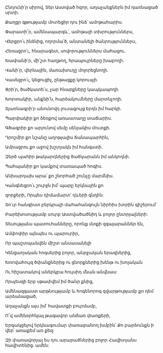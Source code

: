 Ընդունի՛ր սիրով, Տեր Աստված հզոր, աղաչանքներն իմ դառնացած սրտի.


Քաղցր գթությամբ մոտեցիր դու ինձ՝ ամոթահարիս.


Փարատի՜ր, ամենապարգև՛, ամոթալի տխրություններս,


Վերցրո՛ւ ինձնից, ողորմա՛ծ, անտանելի ծանրություններս,


Հեռացրո՛ւ, հնարագետ, սովորություններս մահացու.


Խափանի՛ր, մի՛շտ հաղթող, հրապույրները խաբողի.


Վանի՛ր, վերնային, մառախուղը մոլորեցնողի.


Կասեցրո՛ւ, կեցուցիչ, ընթացքը կորուսչի.


Ցրի՛ր, ծածկատե՛ս, չար հնարքները կապկապողի.


Խորտակիր, անքնի՛ն, հարձակումները մարտնչողի.


Տյառնագրի՛ր անունովդ լուսացույց երդն իմ հարկի.


Պարփակիր քո ձեռքով առաստաղը տաճարիս.


Գծագրիր քո արյունով սեմը սենյակիս մուտքի.


Դրոշմիր քո նշանը աղոթյալիս ճանապարհին,


Ամրացրու քո աջով խշտյակն իմ հանգստի.


Զերծ պահիր թակարդներից ծածկարանն իմ անկողնի.


Պահպանիր քո կամքով տառապած հոգիս.


Անխարդախ արա՛ քո շնորհած շունչը մարմնիս.


Կանգնեցրո՛ւ շուրջն իմ՝ պարը երկնային քո


զորքերի, Որպես դիմամարտ՝ դևերի գնդին:


Տո՛ւր հանգիստ բերկրալի մահահանգույն նիրհիս խորին գիշերում՝


Բարեխոսությամբ սուրբ Աստվածածնիդ և բոլոր ընտրյալների:


Տեսությանս պատուհանները, որոնք մտքի զգայարաններ են,


Ամփոփիր այնպես ու պարուրիր,


Որ պաշտպանվեն միշտ անսասանելի


Կենցաղական հոգսերից բոլոր, անրջական երազներից,


Խռովահույզ ծփանքներից ու ցնորքներից խենթ ու խոլական


Ու հիշատակով աներկբա հույսիդ մնան անվնաս:


Որպեսզի երբ սթափվեմ իմ ծանր քնից,


Ամենազգաստ արթնությամբ և հոգենորոգ զվարթությամբ քո դեմ արձանացած,


Աղաչանքն այս իմ՝ հավատքի բուրմամբ,


Ո՜վ ամենօրհնյալ թագավոր անճառ փառքերի,


Երգակցելով երկնագումար փառաբանող խմբին՝ Քո բարձունքն ի վեր՝ առաքեմ առ քեզ:


Զի փառավորյալ ես դու արարածներից բոլոր Հավիտյանս հավիտենից. ամեն: